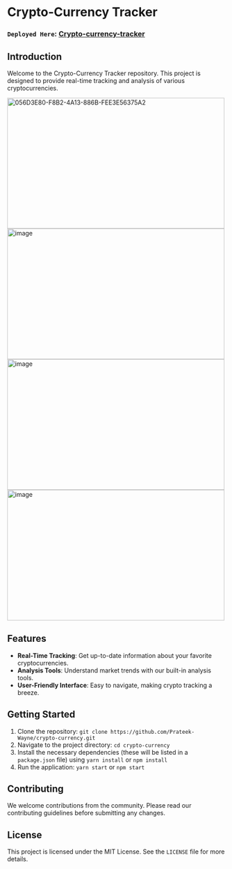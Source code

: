 # Crypto-Currency Tracker
### `Deployed Here`: [Crypto-currency-tracker](https://crypto-currency-3gts.vercel.app/)

## Introduction
Welcome to the Crypto-Currency Tracker repository. This project is designed to provide real-time tracking and analysis of various cryptocurrencies.
<div style={{ display:"flex" }} >
<img width="500" height="300"  alt="056D3E80-F8B2-4A13-886B-FEE3E56375A2" src="https://github.com/Prateek-Wayne/crypto-currency/assets/114328592/5a56826b-88af-44c0-bdae-ee316be52b9d">
<img width="500" height="300"  alt="image" src="https://github.com/Prateek-Wayne/crypto-currency/assets/114328592/728a7406-c761-4dae-b2a8-ccd8a5457640">
</div>
<div style={{ display:"flex" }} >
<img width="500" height="300" alt="image" src="https://github.com/Prateek-Wayne/crypto-currency/assets/114328592/a7c334ce-3dec-4291-9c01-db5e4906bcb3">
<img width="500" height="300"  alt="image" src="https://github.com/Prateek-Wayne/crypto-currency/assets/114328592/ba3c6ec6-03e0-4642-8df5-30e800970e15">

</div>

## Features
- **Real-Time Tracking**: Get up-to-date information about your favorite cryptocurrencies.
- **Analysis Tools**: Understand market trends with our built-in analysis tools.
- **User-Friendly Interface**: Easy to navigate, making crypto tracking a breeze.

## Getting Started
1. Clone the repository: `git clone https://github.com/Prateek-Wayne/crypto-currency.git`
2. Navigate to the project directory: `cd crypto-currency`
3. Install the necessary dependencies (these will be listed in a `package.json` file) using `yarn install` or `npm install`
4. Run the application: `yarn start` or `npm start`

## Contributing
We welcome contributions from the community. Please read our contributing guidelines before submitting any changes.

## License
This project is licensed under the MIT License. See the `LICENSE` file for more details.
